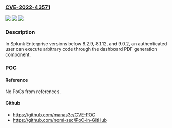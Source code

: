 ### [CVE-2022-43571](https://cve.mitre.org/cgi-bin/cvename.cgi?name=CVE-2022-43571)
![](https://img.shields.io/static/v1?label=Product&message=Splunk%20Enterprise&color=blue)
![](https://img.shields.io/static/v1?label=Version&message=%3D%208.1%20&color=brighgreen)
![](https://img.shields.io/static/v1?label=Vulnerability&message=CWE-94%20Improper%20Control%20of%20Generation%20of%20Code%20(Code%20Injection)&color=brighgreen)

### Description

In Splunk Enterprise versions below 8.2.9, 8.1.12, and 9.0.2, an authenticated user can execute arbitrary code through the dashboard PDF generation component.

### POC

#### Reference
No PoCs from references.

#### Github
- https://github.com/manas3c/CVE-POC
- https://github.com/nomi-sec/PoC-in-GitHub

